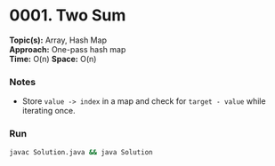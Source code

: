 # 0001. Two Sum
**Topic(s):** Array, Hash Map  
**Approach:** One-pass hash map  
**Time:** O(n)  **Space:** O(n)

### Notes
- Store `value -> index` in a map and check for `target - value` while iterating once.

### Run
```bash
javac Solution.java && java Solution
```
